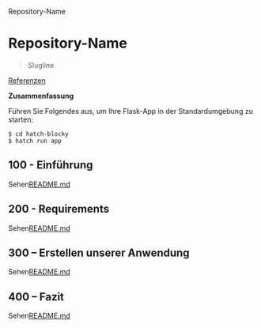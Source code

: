 Repository-Name

# Repository-Name

> Slugline

[Referenzen](./REFERENCES.md)

**Zusammenfassung**

Führen Sie Folgendes aus, um Ihre Flask-App in der Standardumgebung zu starten:

    $ cd hatch-blocky
    $ hatch run app

## 100 - Einführung

Sehen[README.md](./100/README.md)

## 200 - Requirements

Sehen[README.md](./200/README.md)

## 300 – Erstellen unserer Anwendung

Sehen[README.md](./300/README.md)

## 400 – Fazit

Sehen[README.md](./400/README.md)
